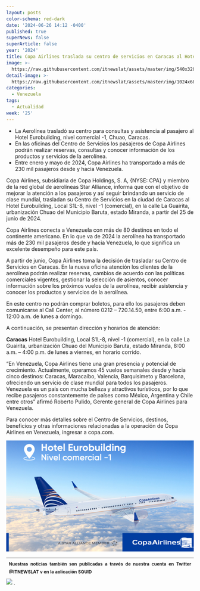 ```yaml
---
layout: posts
color-schema: red-dark
date: '2024-06-26 14:12 -0400'
published: true
superNews: false
superArticle: false
year: '2024'
title: Copa Airlines traslada su centro de servicios en Caracas al Hotel Eurobuilding
image: >-
  https://raw.githubusercontent.com/itnewslat/assets/master/img/540x320/CS-COPA-p.jpg
detail-image: >-
  https://raw.githubusercontent.com/itnewslat/assets/master/img/1024x680/CS-COPA-g.jpg
categories:
  - Venezuela
tags:
  - Actualidad
week: '25'
---
```

- La Aerolínea trasladó su centro para consultas y asistencia al pasajero al Hotel Eurobuilding, nivel comercial -1, Chuao, Caracas.
- En las oficinas del Centro de Servicios los pasajeros de Copa Airlines podrán realizar reservas, consultas y conocer información de los productos y servicios de la aerolínea. 
- Entre enero y mayo de 2024, Copa Airlines ha transportado a más de 230 mil pasajeros desde y hacia Venezuela. 

Copa Airlines, subsidiaria de Copa Holdings, S. A, {NYSE: CPA} y miembro de la red global de aerolíneas Star Alliance, informa que con el objetivo de mejorar la atención a los pasajeros y así seguir brindando un servicio de clase mundial, trasladan su Centro de Servicios en la ciudad de Caracas al Hotel Eurobuilding, Local S1L-8, nivel -1 (comercial), en la calle La Guairita, urbanización Chuao del Municipio Baruta, estado Miranda, a partir del 25 de junio de 2024.
 
Copa Airlines conecta a Venezuela con más de 80 destinos en todo el continente americano. En lo que va de 2024 la aerolínea ha transportado más de 230 mil pasajeros desde y hacia Venezuela, lo que significa un excelente desempeño para este país. 

A partir de junio, Copa Airlines toma la decisión de trasladar su Centro de Servicios en Caracas. En la nueva oficina atención los clientes de la aerolínea podrán realizar reservas, cambios de acuerdo con las políticas comerciales vigentes, gestionar la selección de asientos, conocer información sobre los próximos vuelos de la aerolínea, recibir asistencia y conocer los productos y servicios de la aerolínea. 

En este centro no podrán comprar boletos, para ello los pasajeros deben comunicarse al Call Center, al número 0212 – 720.14.50, entre 6:00 a.m. - 12:00 a.m. de lunes a domingo.

A continuación, se presentan dirección y horarios de atención:  

**Caracas**
Hotel Eurobuilding, Local S1L-8, nivel -1 (comercial), en la calle La Guairita, urbanización Chuao del Municipio Baruta, estado Miranda, 8:00 a.m. – 4:00 p.m. de lunes a viernes, en horario corrido.

“En Venezuela, Copa Airlines tiene una gran presencia y potencial de crecimiento. Actualmente, operamos 45 vuelos semanales desde y hacia cinco destinos: Caracas, Maracaibo, Valencia, Barquisimeto y Barcelona, ofreciendo un servicio de clase mundial para todos los pasajeros. Venezuela es un país con mucha belleza y atractivos turísticos, por lo que recibe pasajeros constantemente de países como México, Argentina y Chile entre otros” afirmó Roberto Pulido, Gerente general de Copa Airlines para Venezuela.

Para conocer más detalles sobre el Centro de Servicios, destinos, beneficios y otras informaciones relacionadas a la operación de Copa Airlines en Venezuela, ingresar a copa.com.

![](https://raw.githubusercontent.com/itnewslat/assets/master/img/540x320/CS-COPA-p.jpg)

<table style="height: 42px;" width="569">
<tbody>
<tr>
<td style="text-align: justify;"><sub><strong>Nuestras noticias también son publicadas a través de nuestra cuenta en Twitter <a href="https://twitter.com/itnewslat?lang=es">@ITNEWSLAT</a> y en la aplicación <a href="https://squidapp.co/en/">SQUID</a></strong></sub></td>
</tr>
</tbody>
</table>

<img src="https://tracker.metricool.com/c3po.jpg?hash=56f88a41e39ab42c063cc51676587a04"/>
.
